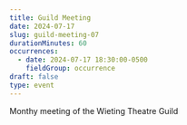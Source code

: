 ```yaml
---
title: Guild Meeting
date: 2024-07-17
slug: guild-meeting-07
durationMinutes: 60
occurrences:
  - date: 2024-07-17 18:30:00-0500
    fieldGroup: occurrence
draft: false
type: event
---
```

Monthy meeting of the Wieting Theatre Guild
